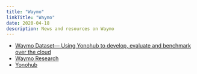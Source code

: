 ```yaml
---
title: "Waymo"
linkTitle: "Waymo"
date: 2020-04-18
description: News and resources on Waymo
---
```


* [Waymo Dataset— Using Yonohub to develop, evaluate and benchmark over the cloud](https://medium.com/yonohub/waymo-open-dataset-on-yonohub-part-1-c196b5bd7ed7)
* [Waymo Research](https://github.com/waymo-research)
* [Yonohub](https://yonohub.com/)
